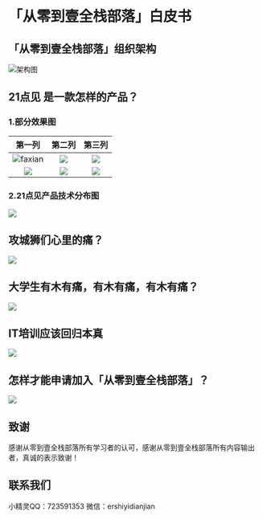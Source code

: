 # 「从零到壹全栈部落」白皮书

## 「从零到壹全栈部落」组织架构

![架构图](http://os8vua8h7.bkt.clouddn.com/%E4%BB%8E%E9%9B%B6%E5%88%B0%E5%A3%B9%E5%85%A8%E6%A0%88%E9%83%A8%E8%90%BD%E6%9E%B6%E6%9E%84%E5%9B%BE.png)


## 21点见 是一款怎样的产品？
### 1.部分效果图

|第一列|第二列|第三列|
|:------:|:-----:|:----:|
|![faxian](http://os8vua8h7.bkt.clouddn.com/WechatIMG86.png)|![](http://os8vua8h7.bkt.clouddn.com/WechatIMG87.png)|![](http://os8vua8h7.bkt.clouddn.com/WechatIMG89.png)|
|![](http://os8vua8h7.bkt.clouddn.com/WechatIMG91.png)|![](http://os8vua8h7.bkt.clouddn.com/WechatIMG92.png)|![](http://os8vua8h7.bkt.clouddn.com/WechatIMG93.png)|

### 2.21点见产品技术分布图

![](http://os8vua8h7.bkt.clouddn.com/21%E7%82%B9%E8%A7%81%E4%BA%A7%E5%93%81%E6%8A%80%E6%9C%AF%E5%88%86%E5%B8%83%E5%9B%BE-%E6%96%B0.png)


## 攻城狮们心里的痛？

![](http://os8vua8h7.bkt.clouddn.com/%E6%94%BB%E5%9F%8E%E7%8B%AE%E4%BB%AC%E5%BF%83%E9%87%8C%E7%9A%84%E7%97%9B-%E6%96%B0.png)

## 大学生有木有痛，有木有痛，有木有痛？

![](http://os8vua8h7.bkt.clouddn.com/%E5%A4%A7%E5%AD%A6%E7%94%9F%E6%9C%89%E6%9C%A8%E6%9C%89%E7%97%9B-%E6%96%B0.png)


## IT培训应该回归本真 

![](http://os8vua8h7.bkt.clouddn.com/%E5%9B%9E%E5%BD%92%E6%9C%AC%E7%9C%9F-%E6%96%B0.png)


## 怎样才能申请加入「从零到壹全栈部落」？

![](http://os8vua8h7.bkt.clouddn.com/%E7%94%B3%E8%AF%B7%E5%8A%A0%E5%85%A5%E4%BB%8E%E9%9B%B6%E5%88%B0%E5%A3%B9%E5%85%A8%E6%A0%88%E9%83%A8%E8%90%BDv2.0.png)

## 致谢
感谢从零到壹全栈部落所有学习者的认可，感谢从零到壹全栈部落所有内容输出者，真诚的表示致谢！

## 联系我们
小精灵QQ：723591353
微信：ershiyidianjian


